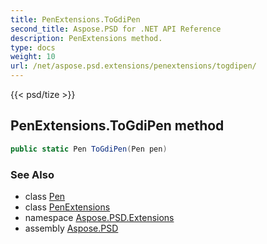 ```yaml
---
title: PenExtensions.ToGdiPen
second_title: Aspose.PSD for .NET API Reference
description: PenExtensions method. 
type: docs
weight: 10
url: /net/aspose.psd.extensions/penextensions/togdipen/
---
```

{{< psd/tize >}}
## PenExtensions.ToGdiPen method

```csharp
public static Pen ToGdiPen(Pen pen)
```

### See Also

* class [Pen](../../../aspose.psd/pen/)
* class [PenExtensions](../)
* namespace [Aspose.PSD.Extensions](../../penextensions/)
* assembly [Aspose.PSD](../../../)


